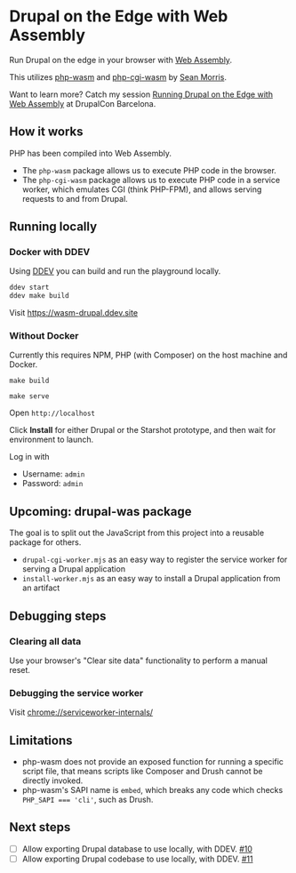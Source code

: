 # Drupal on the Edge with Web Assembly

Run Drupal on the edge in your browser with [Web Assembly](https://webassembly.org/).

This utilizes [php-wasm](https://github.com/seanmorris/php-wasm) and [php-cgi-wasm](https://github.com/seanmorris/php-wasm/tree/master/packages/php-cgi-wasm) by [Sean Morris](https://github.com/seanmorris).

Want to learn more? Catch my session [Running Drupal on the Edge with Web Assembly](https://events.drupal.org/barcelona2024/session/running-drupal-edge-web-assembly) at DrupalCon Barcelona.

## How it works

PHP has been compiled into Web Assembly.

* The `php-wasm` package allows us to execute PHP code in the browser.
* The `php-cgi-wasm` package allows us to execute PHP code in a service worker, which emulates CGI (think PHP-FPM), and allows serving requests to and from Drupal.

## Running locally

### Docker with DDEV

Using [DDEV](https://ddev.com/) you can build and run the playground locally.

```sh
ddev start
ddev make build
```

Visit https://wasm-drupal.ddev.site

### Without Docker

Currently this requires NPM, PHP (with Composer) on the host machine and Docker.

```shell
make build

make serve
```

Open `http://localhost`

Click **Install** for either Drupal or the Starshot prototype, and then wait for environment to launch.

Log in with

* Username: `admin`
* Password: `admin`

## Upcoming: drupal-was package

The goal is to split out the JavaScript from this project into a reusable package for others.

* `drupal-cgi-worker.mjs` as an easy way to register the service worker for serving a Drupal application
* `install-worker.mjs` as an easy way to install a Drupal application from an artifact

## Debugging steps

### Clearing all data

Use your browser's "Clear site data" functionality to perform a manual reset.

### Debugging the service worker

Visit [chrome://serviceworker-internals/](chrome://serviceworker-internals/)

## Limitations

* php-wasm does not provide an exposed function for running a specific script file, that means scripts like Composer and Drush cannot be directly invoked.
* php-wasm's SAPI name is `embed`, which breaks any code which checks `PHP_SAPI === 'cli'`, such as Drush.

## Next steps

- [ ] Allow exporting Drupal database to use locally, with DDEV. [#10](https://github.com/mglaman/wasm-drupal/issues/10)
- [ ] Allow exporting Drupal codebase to use locally, with DDEV. [#11](https://github.com/mglaman/wasm-drupal/issues/11)
